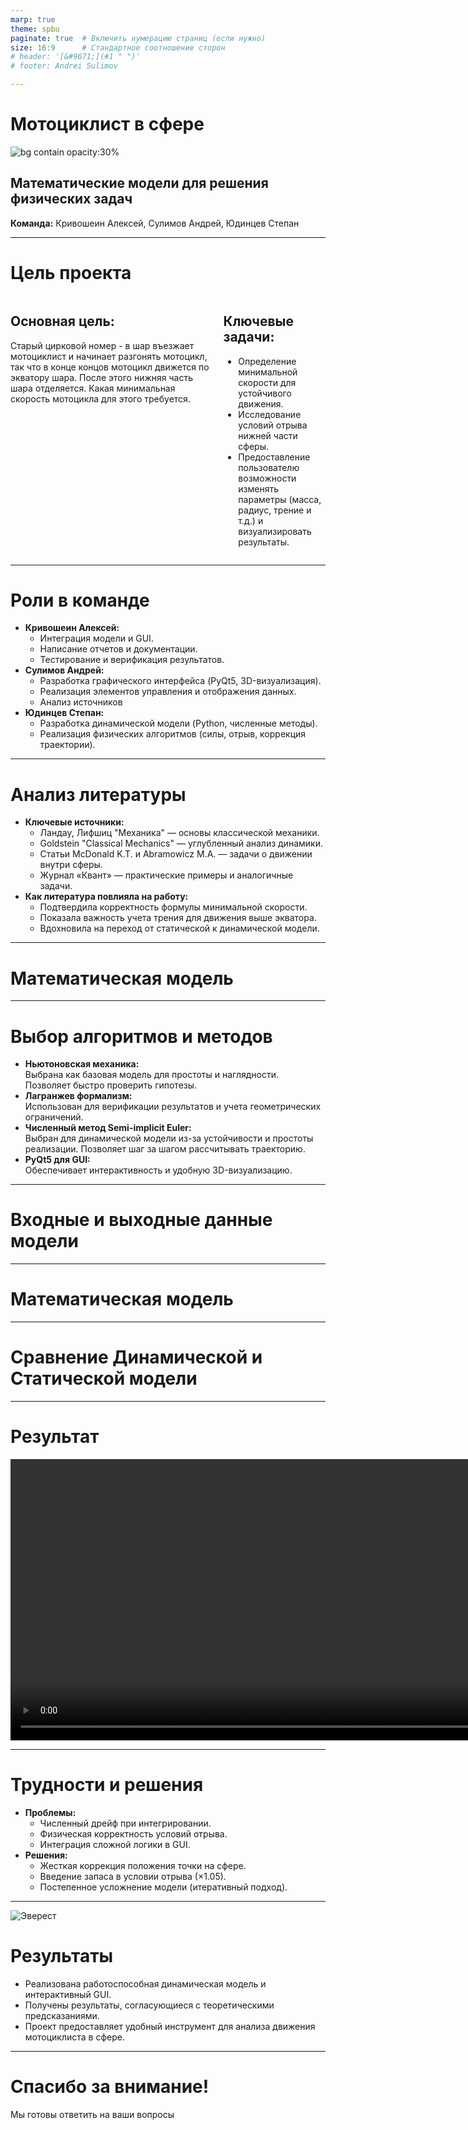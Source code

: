 ```yaml
---
marp: true
theme: spbu
paginate: true  # Включить нумерацию страниц (если нужно)
size: 16:9      # Стандартное соотношение сторон
# header: '[&#9671;](#1 " ")'
# footer: Andrei Sulimov

---
```


<!-- _class: title -->

# Мотоциклист в сфере
![bg contain opacity:30%](img/emblem_black.png)
## Математические модели для решения физических задач

**Команда:** Кривошеин Алексей, Сулимов Андрей, Юдинцев Степан


---


# Цель проекта

<div class="columns">
  <div>

  ## Основная цель:

  Старый цирковой номер - в шар въезжает мотоциклист и начинает разгонять мотоцикл, так что в конце концов мотоцикл движется по экватору шара. После этого нижняя часть шара отделяется. Какая минимальная скорость мотоцикла для этого требуется.

  </div>
  <div>

  ## Ключевые задачи:

  - Определение минимальной скорости для устойчивого движения.  
  - Исследование условий отрыва нижней части сферы.  
  - Предоставление пользователю возможности изменять параметры (масса, радиус, трение и т.д.) и визуализировать результаты.  


  </div>
</div>

---

# Роли в команде

- **Кривошеин Алексей:**  
  - Интеграция модели и GUI.  
  - Написание отчетов и документации.  
  - Тестирование и верификация результатов.  
- **Сулимов Андрей:**  
  - Разработка графического интерфейса (PyQt5, 3D-визуализация).  
  - Реализация элементов управления и отображения данных.
  - Анализ источников  
- **Юдинцев Степан:**  
  - Разработка динамической модели (Python, численные методы).  
  - Реализация физических алгоритмов (силы, отрыв, коррекция траектории). 

---

# Анализ литературы

- **Ключевые источники:**  
  - Ландау, Лифшиц "Механика" — основы классической механики.  
  - Goldstein "Classical Mechanics" — углубленный анализ динамики.  
  - Статьи McDonald K.T. и Abramowicz M.A. — задачи о движении внутри сферы.  
  - Журнал «Квант» — практические примеры и аналогичные задачи.  
- **Как литература повлияла на работу:**  
  - Подтвердила корректность формулы минимальной скорости.  
  - Показала важность учета трения для движения выше экватора.  
  - Вдохновила на переход от статической к динамической модели. 
  
---
<!-- _class: section-break gray -->

# Математическая модель

---

# Выбор алгоритмов и методов

- **Ньютоновская механика:**  
  Выбрана как базовая модель для простоты и наглядности. Позволяет быстро проверить гипотезы.  
- **Лагранжев формализм:**  
  Использован для верификации результатов и учета геометрических ограничений.  
- **Численный метод Semi-implicit Euler:**  
  Выбран для динамической модели из-за устойчивости и простоты реализации. Позволяет шаг за шагом рассчитывать траекторию.  
- **PyQt5 для GUI:**  
  Обеспечивает интерактивность и удобную 3D-визуализацию.  


---
# Входные и выходные данные модели



---
# Математическая модель



---

# Сравнение Динамической и Статической модели



---

# Результат

<video width="900" controls>
  <source src="motorcycle_images/2_1080p.mov" type="video/mp4">
</video>

---

# Трудности и решения
- **Проблемы:**  
  - Численный дрейф при интегрировании.  
  - Физическая корректность условий отрыва.  
  - Интеграция сложной логики в GUI.  
- **Решения:**  
  - Жесткая коррекция положения точки на сфере.  
  - Введение запаса в условии отрыва ($\times 1.05$).  
  - Постепенное усложнение модели (итеративный подход).  


---

<!-- _class: bg-split -->
<div class="image-pane" style="--bg-split-width: 40%;">
  <!-- Изображение слева. CSS по умолчанию (object-fit: cover) заполнит панель -->
  <img src="motorcycle_images/2.png" alt="Эверест">
</div>
<div class="content-pane">

# Результаты

- Реализована работоспособная динамическая модель и интерактивный GUI.  
- Получены результаты, согласующиеся с теоретическими предсказаниями.  
- Проект предоставляет удобный инструмент для анализа движения мотоциклиста в сфере.  

</div>


---

<!-- _class: section-break -->

# Спасибо за внимание!

Мы готовы ответить на ваши вопросы
